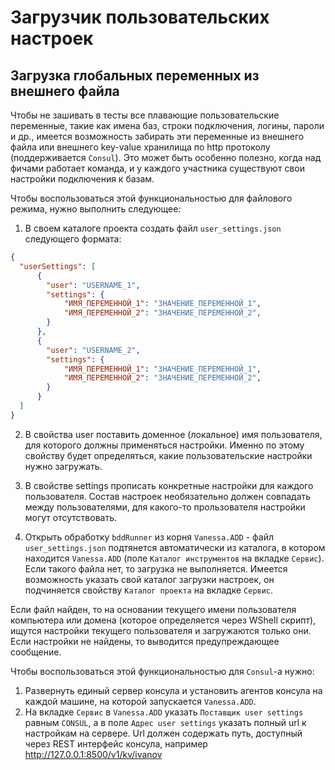 # Загрузчик пользовательских настроек

## Загрузка глобальных переменных из внешнего файла

Чтобы не зашивать в тесты все плавающие пользовательские переменные, такие как имена баз, строки подключения, логины, пароли и др., имеется возможность забирать эти переменные из внешнего файла или внешнего key-value хранилища по http протоколу (поддерживается `Consul`). Это может быть особенно полезно, когда над фичами работает команда, и у каждого участника существуют свои настройки подключения к базам.

Чтобы воспользоваться этой функциональностью для файлового режима, нужно выполнить следующее:

1. В своем каталоге проекта создать файл `user_settings.json` следующего формата:

```json
{
  "userSettings": [
      {
        "user": "USERNAME_1",
        "settings": {
            "ИМЯ_ПЕРЕМЕННОЙ_1": "ЗНАЧЕНИЕ_ПЕРЕМЕННОЙ_1",
            "ИМЯ_ПЕРЕМЕННОЙ_2": "ЗНАЧЕНИЕ_ПЕРЕМЕННОЙ_2",
        }
      },
      {
        "user": "USERNAME_2",
        "settings": {
            "ИМЯ_ПЕРЕМЕННОЙ_1": "ЗНАЧЕНИЕ_ПЕРЕМЕННОЙ_1",
            "ИМЯ_ПЕРЕМЕННОЙ_2": "ЗНАЧЕНИЕ_ПЕРЕМЕННОЙ_2",
        }
      }
  ]
}
```

2. В свойства user поставить доменное (локальное) имя пользователя, для которого должны применяться настройки. Именно по этому свойству будет определяться, какие пользовательские настройки нужно загружать.

3. В свойстве settings прописать конкретные настройки для каждого пользователя. Состав настроек необязательно должен совпадать между пользователями, для какого-то прользователя настройки могут отсутствовать.

4. Открыть обработку `bddRunner` из корня `Vanessa.ADD` - файл `user_settings.json` подтянется автоматически из каталога, в котором находится `Vanessa.ADD` (поле `Каталог инструментов` на вкладке `Сервис`). Если такого файла нет, то загрузка не выполняется. Имеется возможность указать свой каталог загрузки настроек, он подчиняется свойству `Каталог проекта` на вкладке `Сервис`.

Если файл найден, то на основании текущего имени пользователя компьютера или домена (которое определяется через WShell скрипт), ищутся настройки текущего пользователя и загружаются только они. Если настройки не найдены, то выводится предупреждающее сообщение.

Чтобы воспользоваться этой функциональностью для `Consul`-a нужно: 

1. Развернуть единый сервер консула и установить агентов консула на каждой машине, на которой запускается `Vanessa.ADD`. 
2. На вкладке `Сервис` в `Vanessa.ADD` указать `Поставщик user settings` равным `CONSUL`, а в поле `Адрес user settings` указать полный url к настройкам на сервере. Url должен содержать путь, доступный через REST интерфейс консула, например http://127.0.0.1:8500/v1/kv/ivanov




